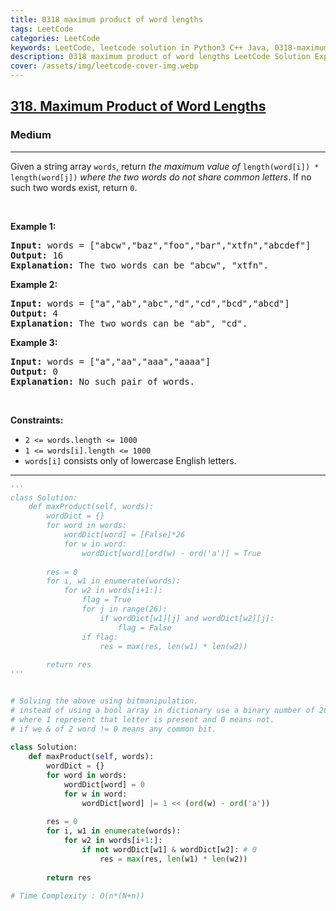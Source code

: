 ```yaml
---
title: 0318 maximum product of word lengths
tags: LeetCode
categories: LeetCode
keywords: LeetCode, leetcode solution in Python3 C++ Java, 0318-maximum-product-of-word-lengths solution
description: 0318 maximum product of word lengths LeetCode Solution Explained
cover: /assets/img/leetcode-cover-img.webp
---
```



<h2><a href="https://leetcode.com/problems/maximum-product-of-word-lengths/">318. Maximum Product of Word Lengths</a></h2><h3>Medium</h3><hr><div><p>Given a string array <code>words</code>, return <em>the maximum value of</em> <code>length(word[i]) * length(word[j])</code> <em>where the two words do not share common letters</em>. If no such two words exist, return <code>0</code>.</p>

<p>&nbsp;</p>
<p><strong class="example">Example 1:</strong></p>

<pre><strong>Input:</strong> words = ["abcw","baz","foo","bar","xtfn","abcdef"]
<strong>Output:</strong> 16
<strong>Explanation:</strong> The two words can be "abcw", "xtfn".
</pre>

<p><strong class="example">Example 2:</strong></p>

<pre><strong>Input:</strong> words = ["a","ab","abc","d","cd","bcd","abcd"]
<strong>Output:</strong> 4
<strong>Explanation:</strong> The two words can be "ab", "cd".
</pre>

<p><strong class="example">Example 3:</strong></p>

<pre><strong>Input:</strong> words = ["a","aa","aaa","aaaa"]
<strong>Output:</strong> 0
<strong>Explanation:</strong> No such pair of words.
</pre>

<p>&nbsp;</p>
<p><strong>Constraints:</strong></p>

<ul>
	<li><code>2 &lt;= words.length &lt;= 1000</code></li>
	<li><code>1 &lt;= words[i].length &lt;= 1000</code></li>
	<li><code>words[i]</code> consists only of lowercase English letters.</li>
</ul>
</div>

---




```python
'''
class Solution:
    def maxProduct(self, words):
        wordDict = {}
        for word in words:
            wordDict[word] = [False]*26
            for w in word:
                wordDict[word][ord(w) - ord('a')] = True
        
        res = 0
        for i, w1 in enumerate(words):
            for w2 in words[i+1:]:
                flag = True
                for j in range(26):
                    if wordDict[w1][j] and wordDict[w2][j]:
                        flag = False
                if flag:
                    res = max(res, len(w1) * len(w2))
        
        return res   
'''


# Solving the above using bitmanipulation.
# instead of using a bool array in dictionary use a binary number of 26bits
# where 1 represent that letter is present and 0 means not.
# if we & of 2 word != 0 means any common bit. 
    
class Solution:
    def maxProduct(self, words):
        wordDict = {}
        for word in words:
            wordDict[word] = 0
            for w in word:
                wordDict[word] |= 1 << (ord(w) - ord('a'))
        
        res = 0
        for i, w1 in enumerate(words):
            for w2 in words[i+1:]:
                if not wordDict[w1] & wordDict[w2]: # 0
                    res = max(res, len(w1) * len(w2))
        
        return res  
        
# Time Complexity : O(n*(N+n))
```
